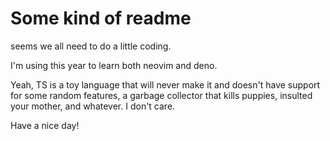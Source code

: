 # Some kind of readme

seems we all need to do a little coding.

I'm using this year to learn both neovim and deno.

Yeah, TS is a toy language that will never make it and doesn't have support for
some random features, a garbage collector that kills puppies, insulted your mother,
and whatever. I don't care. 

Have a nice day!

